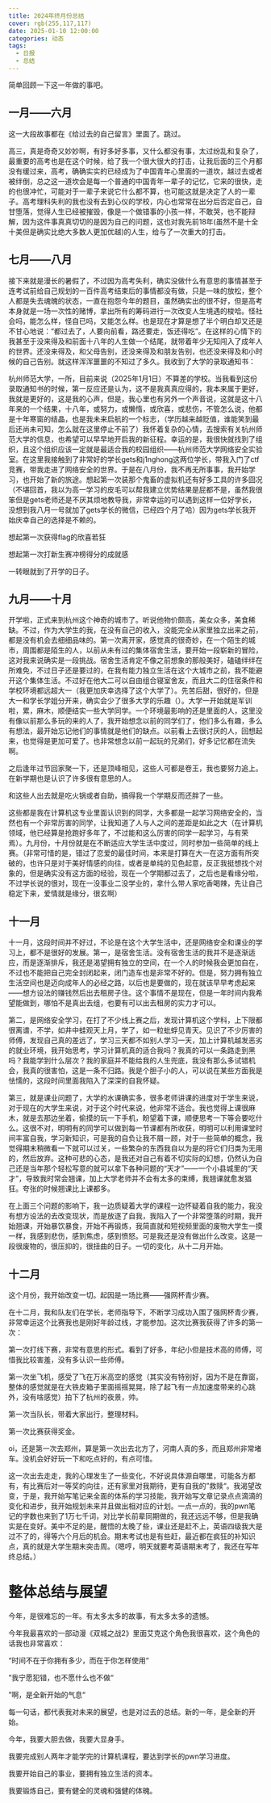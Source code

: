 ```yaml
---
title: 2024年终月份总结
cover: rgb(255,117,117)
date: 2025-01-10 12:00:00
categories: 动态
tags:
  - 日报
  - 总结
---
```


简单回顾一下这一年做的事吧。

## 一月——六月

这一大段故事都在《给过去的自己留言》里面了。跳过。

高三，真是奇奇又妙妙啊，有好多好多事，又什么都没有事，太过纷乱和复杂了，最重要的高考也是在这个时候，给了我一个很大很大的打击，让我后面的三个月都没有缓过来，高考，确确实实的已经成为了中国青年心里面的一道坎，越过去或者被绊倒，总之这一道坎会是每一个普通的中国青年一辈子的记忆，它来的很快，走的也很冲忙，可能对于一辈子来说它什么都不算，也可能这就是决定了人的一辈子。高考理科失利的我也没有去到心仪的学校，内心也常常在出分后否定自己，自甘堕落，觉得人生已经被摧毁，像是一个做错事的小孩一样，不敢哭，也不能辩解，因为这件事真真切切的是因为自己的问题，这也对我先前18年(虽然不是十全十美但是确实比绝大多数人更加优越)的人生，给与了一次重大的打击。

## 七月——八月

接下来就是漫长的暑假了，不过因为高考失利，确实没做什么有意思的事情甚至于连考试前给自己规划的一百件高考结束后的事情都没有做，只是一味的放松，整个人都是失去魂魄的状态，一直在抱怨今年的题目，虽然确实出的很不好，但是高考本身就是一场一次性的赌博，拿出所有的筹码进行一次改变人生境遇的梭哈。怪社会吗，能怎么样，怪自已吗，又能怎么样。也是现在才算是想了半个明白却又还是不甘心地说：“都过去了，人要向前看，路还要走，饭还得吃”。在这样的心情下的我甚至于没来得及和前面十八年的人生做一个结尾，就带着年少无知闯入了成年人的世界。还没来得及，和父母告别，还没来得及和朋友告别，也还没来得及和小时候的自己告别。就这样浑浑噩噩的不知过了多久。我收到了大学的录取通知书：

杭州师范大学，一所，目前来说（2025年1月1日）不算差的学校。当我看到这份录取通知书的时候，第一反应还是认为，这不是我真真应得的，我本来属于更好，我就是更好的，这是我的心声，但是，我心里也有另外一个声音说，这就是这十八年来的一个结果，十八年，或努力，或懒惰，或欣喜，或悲伤，不管怎么说，他都是十年寒窗的结晶，也是我未来启航的一个标志，（学历越来越贬值，谁能笑到最后还尚未可知，怎么就在这里停止不前了）我怀着复杂的心情，去搜索有关杭州师范大学的信息，也希望可以早早地开启我的新征程。幸运的是，我很快就找到了组织，且这个组织应该一定就是最适合我的校园组织——杭州师范大学网络安全实验室。在这里我接触到了非常好的学长gets和j1nghong这两位学长，带我入门了ctf竞赛，带我走进了网络安全的世界。于是在八月份，我不再无所事事，我开始学习，也开始了新的旅途。想起第一次装那个鬼畜的虚拟机还有好多工具的许多囧况（不堪回首，我以为高一学习的皮毛可以帮我建立优势结果是屁都不是，虽然我很笨但是gets老师还是不厌其烦地教导我，非常幸运的可以遇到这样一位好学长，没想到我八月一号就加了gets学长的微信，已经四个月了哈）因为gets学长我开始庆幸自己的选择是不赖的。

想起第一次获得flag的欣喜若狂

想起第一次打新生赛冲榜得分的成就感

一转眼就到了开学的日子。

## 九月——十月

开学啦，正式来到杭州这个神奇的城市了。听说他物价颇高，美女众多，美食稀缺。不过，作为大学生的我，在没有自己的收入，没能完全从家里独立出来之前，都是没有机会去细细品味的。第一次离开家，感觉真的很奇妙，在一个陌生的城市，周围都是陌生的人，以前从未有过的集体宿舍生活，要开始一段崭新的冒险，这对我来说确实是一段挑战。宿舍生活肯定不像之前想象的那般美好，磕磕绊绊在所难免，不过日子还是要过的，在我有能力独立生活在这个大城市之前，我不能避开这个集体生活。不过好在他大二可以自由组合寝室舍友，而且大二的住宿条件和学校环境都远超大一（我更加庆幸选择了这个大学了）。先苦后甜，很好的，但是大一和学长学姐分开来，确实会少了很多大学的乐趣（）。大学一开始就是军训啦，累，麻木，顺便结实一些大学同学。一个环境最影响的还是里面的人，这里没有像以前那么多玩的来的人了，我开始想念以前的同学们了，他们多么有趣，多么有想法，最开始忘记他们的事情就是他们的缺点。以前看上去很讨厌的人，回想起来，也觉得是更加可爱了。也非常想念以前一起玩的兄弟们，好多记忆都在流失啊。

之后逢年过节回家聚一下，还是顶峰相见，这些人可都是卷王，我也要努力追上。在新学期也是认识了许多很有意思的人。

和这些人出去就是吃火锅或者自助，搞得我一个学期反而还胖了一些。

这些都是我在计算机这专业里面认识到的同学，大多都是一起学习网络安全的，当然也有一个非常厉害的同学，让我知道了人与人之间的差距是如此之大（在计算机领域，他已经算是抢跑好多年了，不过能和这么厉害的同学一起学习，与有荣焉）。九月份，十月份就是在不断适应大学生活中度过，同时参加一些简单的线上赛。（非常可惜的是，错过了恋爱的最佳时间，本来是打算在大一在这方面有所突破的，也许只是对于美好情感的向往，或者是单纯的见色起意，反正我挺想找个对象的，但是确实没有这方面的经验，现在一个学期都过去了，之后也是看缘分啦，不过学长说的很对，现在一没事业二没学业的，拿什么带人家吃香喝辣，先让自己稳定下来，爱情就是缘分，很玄啊）

## 十一月

十一月，这段时间并不好过，不论是在这个大学生活中，还是网络安全和课业的学习上，都不是很好的发展。第一，是宿舍生活。没有宿舍生活的我并不是逐渐适应，而是逐渐排斥，我还是渴望拥有独立的空间，在一个人的时候我会更加自在，不过也不能把自己完全封闭起来，闭门造车也是非常不好的。但是，努力拥有独立生活空间也是迈向成年人的必经之路，以后也是要做的，现在就该早早考虑起来——想方设法的赚钱然后出去租房子住。这个事情不是现在，但是一年时间内我希望能做到，哪怕不是真出去组，也要有可以出去租房的实力才可以。

第二，是网络安全学习，在打了不少线上赛之后，发现计算机这个学科，上下限都很离谱，不学，如井中蛙观天上月，学了，如一粒蚍蜉见青天。见识了不少厉害的师傅，发现自己真的差远了，学习三天都不如别人学习一天，加上计算机越发恶劣的就业环境，我开始思考，学习计算机真的适合我吗？我真的可以一条路走到黑吗？我能学到什么层次？我的家庭并不能给我的人生兜底，我没有那么多试错机会，我真的很害怕，这是一条不归路。我是个胆子小的人，可以说在某些方面我是怯懦的，这段时间里面我陷入了深深的自我怀疑。

第三，就是课业问题了，大学的水课确实多，很多老师讲课的进度对于学生来说，对于现在的大学生来说，对于这个时代来说，他非常不适合。我也觉得上课很麻木，就是去那边坐着，偷摸的玩一下手机，盼望着下课，顺便思考一下等会要吃什么。这很不对，明明有的同学可以做到每一节课都有所收获，明明可以利用课堂时间丰富自我，学习新知识，可是我的自负让我不屑一顾，对于一些简单的概念，我觉得期末稍微看一下就可以过关，一些繁杂的东西我自以为是的将它们归类为无用的，然后放弃。这种可悲的心态，是我还对自己有着不切实际的幻想，仍然认为自己还是当年那个轻松写意的就可以拿下各种问题的“天才”——一个小县城里的“天才”，导致我时常会翘课，加上大学老师并不会有太多的束缚，我翘课就愈发猖狂。夸张的时候翘课比上课都多。

在上面三个问题的影响下，我一边质疑着大学的课程一边怀疑着自我的能力，我没有想方设法的去改变现状，而是放逐了自我，我陷入了一个非常堕落的时期，我开始翘课，开始暴饮暴食，开始不再锻炼，我简直就和短视频里面的废物大学生一摸一样，我感到悲伤，感到焦虑，感到愤怒。可是我还是没有做出什么改变。这是一段很废物的，很压抑的，很扭曲的日子。一切的变化，从十二月开始。

## 十二月

这个月份，我开始改变一切。起因是一场比赛——强网杯青少赛。

在十二月，我和队友们在学长，老师指导下，不断学习成功入围了强网杯青少赛，非常幸运这个比赛我也是刚好年龄过线，才能参加。这次比赛我获得了许多的第一次：

第一次打线下赛，非常有意思的形式。看到了好多，年纪小但是技术高的师傅，可惜我比较害羞，没有多认识一些师傅。

第一次坐飞机，感受了飞在万米高空的感觉（其实没有特别好，因为不是在靠窗，整体的感觉就是在大铁皮箱子里面摇摇晃晃，除了起飞有一点加速度带来的心跳外，没有啥感觉）拍下了杭州的夜景，帅。

第一次当队长，带着大家出行，整理材料。

第一次比赛获得奖金。

oi，还是第一次去郑州，算是第一次出去北方了，河南人真的多，而且郑州非常堵车。没机会好好玩一下和吃点好的，有点可惜。

这一次出去走走，我的心理发生了一些变化，不好说具体源自哪里，可能各方都有，有比赛后对一等奖的向往，还有家里对我期待，更有自我的”救赎“。我渴望改变，于是，我开始写笔记来全面的体系的学习技能，我开始写文章记录点点滴滴的变化和进步，我开始规划未来并且做出相对应的计划。一点一点的，我的pwn笔记的字数也来到了1万七千词，对比学长前辈同期做的，我还远远不够，但是我确实是在变好。美中不足的是，醒悟的太晚了些，课业还是赶不上，英语四级我大是过不了的，得等六个月后的机会。期末考试也是有些赶，最近都在疯狂的补知识点，真的就是大学生期末突击周。（嗯哼，明天就要考英语期末考了，我还在写年终总结。）

# 整体总结与展望

今年，是很难忘的一年。有太多太多的故事，有太多太多的遗憾。

今年我最喜欢的一部动漫《双城之战2》里面艾克这个角色我很喜欢，这个角色的话我也非常喜欢：

“时间不在于你拥有多少，而在于你怎样使用“

”我宁愿犯错，也不愿什么也不做“

”啊，是全新开始的气息“

每一句话，都代表我对未来的展望，也是对过去的总结。新的一年，是全新的开始。

今年，我要大胆去做，我要大显身手。

我要完成别人两年才能学完的计算机课程，要达到学长的pwn学习进度。

我要开始自己的事业，要拥有独立生活的资本。

我要锻炼自己，要有健全的灵魂和强健的体魄。


























